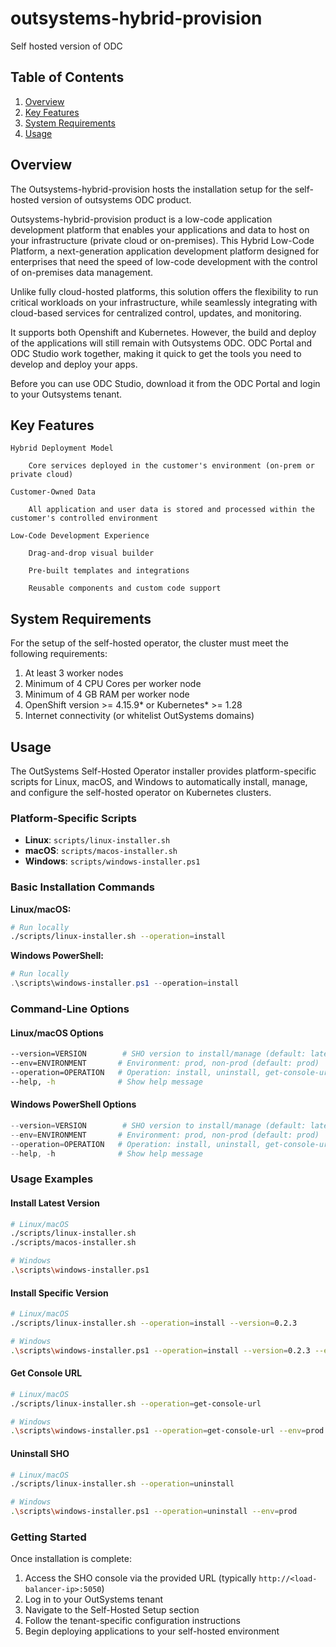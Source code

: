 # outsystems-hybrid-provision
Self hosted version of ODC


## Table of Contents
1. [Overview](#overview)
2. [Key Features](#key-features)
3. [System Requirements](#system-requirements)
4. [Usage](#usage)


## Overview

The Outsystems-hybrid-provision hosts the installation setup for the self-hosted version of outsystems ODC product.

Outsystems-hybrid-provision product is a low-code application development platform that enables your applications and data to host on your infrastructure (private cloud or on-premises). This Hybrid Low-Code Platform, a next-generation application development platform designed for enterprises that need the speed of low-code development with the control of on-premises data management.

Unlike fully cloud-hosted platforms, this solution offers the flexibility to run critical workloads on your infrastructure, while seamlessly integrating with cloud-based services for centralized control, updates, and monitoring.

It supports both Openshift and Kubernetes. However, the build and deploy of the applications will still remain with Outsystems ODC. ODC Portal and ODC Studio work together, making it quick to get the tools you need to develop and deploy your apps.

Before you can use ODC Studio, download it from the ODC Portal and login to your Outsystems tenant.


## Key Features

    Hybrid Deployment Model

        Core services deployed in the customer's environment (on-prem or private cloud)

    Customer-Owned Data

        All application and user data is stored and processed within the customer's controlled environment

    Low-Code Development Experience

        Drag-and-drop visual builder

        Pre-built templates and integrations

        Reusable components and custom code support


## System Requirements

For the setup of the self-hosted operator, the cluster must meet the following requirements:

1. At least 3 worker nodes
2. Minimum of 4 CPU Cores per worker node
3. Minimum of 4 GB RAM per worker node
4. OpenShift version >= 4.15.9* or Kubernetes* >= 1.28
5. Internet connectivity (or whitelist OutSystems domains)

## Usage

The OutSystems Self-Hosted Operator installer provides platform-specific scripts for Linux, macOS, and Windows to automatically install, manage, and configure the self-hosted operator on Kubernetes clusters.

### Platform-Specific Scripts

- **Linux**: `scripts/linux-installer.sh`
- **macOS**: `scripts/macos-installer.sh`  
- **Windows**: `scripts/windows-installer.ps1`

### Basic Installation Commands

**Linux/macOS:**
```bash
# Run locally
./scripts/linux-installer.sh --operation=install
```

**Windows PowerShell:**
```powershell
# Run locally
.\scripts\windows-installer.ps1 --operation=install
```

### Command-Line Options

#### Linux/macOS Options
```bash
--version=VERSION        # SHO version to install/manage (default: latest)
--env=ENVIRONMENT       # Environment: prod, non-prod (default: prod)
--operation=OPERATION   # Operation: install, uninstall, get-console-url (default: install)
--help, -h              # Show help message
```

#### Windows PowerShell Options
```powershell
--version=VERSION        # SHO version to install/manage (default: latest)
--env=ENVIRONMENT       # Environment: prod, non-prod (default: prod)
--operation=OPERATION   # Operation: install, uninstall, get-console-url (default: install)
--help, -h              # Show help message
```

### Usage Examples

#### Install Latest Version
```bash
# Linux/macOS
./scripts/linux-installer.sh
./scripts/macos-installer.sh

# Windows
.\scripts\windows-installer.ps1
```

#### Install Specific Version
```bash
# Linux/macOS
./scripts/linux-installer.sh --operation=install --version=0.2.3

# Windows
.\scripts\windows-installer.ps1 --operation=install --version=0.2.3 --env=non-prod 
```

#### Get Console URL
```bash
# Linux/macOS
./scripts/linux-installer.sh --operation=get-console-url

# Windows
.\scripts\windows-installer.ps1 --operation=get-console-url --env=prod
```

#### Uninstall SHO
```bash
# Linux/macOS
./scripts/linux-installer.sh --operation=uninstall

# Windows
.\scripts\windows-installer.ps1 --operation=uninstall --env=prod
```

### Getting Started

Once installation is complete:

1. Access the SHO console via the provided URL (typically `http://<load-balancer-ip>:5050`)
2. Log in to your OutSystems tenant
3. Navigate to the Self-Hosted Setup section
4. Follow the tenant-specific configuration instructions
5. Begin deploying applications to your self-hosted environment
